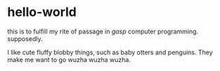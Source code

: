 # hello-world
this is to fulfill my rite of passage in *gasp* computer programming. supposedly.

I like cute fluffy blobby things, such as baby otters and penguins.
They make me want to go wuzha wuzha wuzha.
